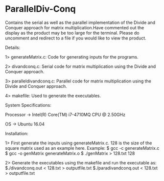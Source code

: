 # ParallelDiv-Conq
Contains the serial as well as the parallel implementation of the Divide and Conquer approach for matrix multiplication.Have commented out the display as the product may be too large for the terminal.
Please do uncomment and redirect to a file if you would like to view the product.

Details:

1> generateMatrix.c: Code for generating inputs for the programs. 

2> divandconq.c: Serial code for matrix multiplication using the Divide and Conquer approach.

3> paralleldivandconq.c: Parallel code for matrix multiplication using the Divide and Conquer approach.

4> makefile: Used to generate the executables. 

System Specifications: 

Processor -> Intel(R) Core(TM) i7-4710MQ CPU @ 2.50GHz

OS -> Ubuntu 16.04

Installation:

1> First generate the inputs using generateMatrix.c. 128 is the size of the square matrix used as an example here. 
  Example:
  $ gcc -c generateMatrix.c
  $ gcc -o genMatrix generateMatrix.o
  $ ./genMatrix > 128.txt
  128

2> Generate the executables using the makefile and run the executable as:
  $./divandconq.out < 128.txt > outputfile.txt
  $./paradivandconq.out < 128.txt > outputfile.txt
